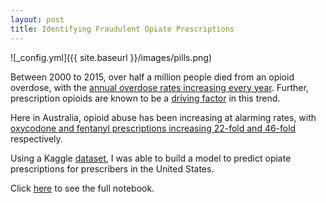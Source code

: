 ```yaml
---
layout: post
title: Identifying Fraudulent Opiate Prescriptions
---
```

![_config.yml]({{ site.baseurl }}/images/pills.png)

Between 2000 to 2015, over half a million people died from an opioid overdose, with the [annual overdose rates increasing every year](https://www.cdc.gov/drugoverdose/epidemic/index.html). Further, prescription opioids are known to be a [driving factor](https://www.cdc.gov/drugoverdose/epidemic/index.html) in this trend.

Here in Australia, opioid abuse has been increasing at alarming rates, with [oxycodone and fentanyl prescriptions increasing 22-fold and 46-fold](https://www.nps.org.au/australian-prescriber/articles/pharmaceutical-drug-misuse-in-australia) respectively.

Using a Kaggle [dataset](https://www.kaggle.com/apryor6/us-opiate-prescriptions), I was able to build a model to predict opiate prescriptions for prescribers in the United States.

Click [here](https://github.com/ywloh1218/DSI_Capstone/blob/master/1.yenPart4_SUBMIT.ipynb) to see the full notebook.
